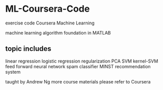 # ML-Coursera-Code

exercise code Coursera Machine Learning

machine learning algorithm foundation in MATLAB

## topic includes

linear regression
logistic regression
regularization
PCA
SVM
kernel-SVM
feed forward neural network
spam classifier
MINST
recommendation system

taught by Andrew Ng
more course materials please refer to Coursera
